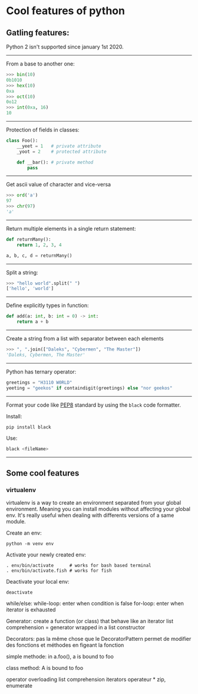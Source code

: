 # Cool features of python

## Gatling features:

Python 2 isn't supported since january 1st 2020.

---
From a base to another one:
```python
>>> bin(10)
0b1010
>>> hex(10)
0xa
>>> oct(10)
0o12
>>> int(0xa, 16)
10
```

---
Protection of fields in classes:
```python
class Foo():
    __yeet = 1   # private attribute
    _yoot = 2    # protected attribute

    def __bar(): # private method
        pass
```

---
Get ascii value of character and vice-versa
```python
>>> ord('a')
97
>>> chr(97)
'a'
```

---
Return multiple elements in a single return statement:
```python
def returnMany():
    return 1, 2, 3, 4

a, b, c, d = returnMany()
```

---
Split a string:
```python
>>> "hello world".split(" ")
['hello', 'world']
```

---
Define explicitly types in function:
```python
def add(a: int, b: int = 0) -> int:
    return a + b
```

---
Create a string from a list with separator between each elements
```python
>>> ", ".join(["Daleks", "Cybermen", "The Master"])
'Daleks, Cybermen, The Master'
```

---
Python has ternary operator:
```python
greetings = "H3110 W0RLD"
yeeting = "geekos" if containdigit(greetings) else "nor geekos"
```

---
Format your code like [PEP8](https://www.python.org/dev/peps/pep-0008/) standard by using the `black` code formatter.

Install:
```python
pip install black
```

Use:
```python
black <fileName>
```

-------------------------------------------------------------------------------

## Some cool features

### virtualenv

virtualenv is a way to create an environment separated from your global environment. Meaning you can install modules without affecting your global env. It's really useful when dealing with differents versions of a same module.

Create an env:
```
python -m venv env
```

Activate your newly created env:
```
. env/bin/activate      # works for bash based terminal
. env/bin/activate.fish # works for fish
```

Deactivate your local env:
```
deactivate
```


while/else:
while-loop: enter when condition is false
for-loop: enter when iterator is exhausted


Generator:
create a function (or class) that behave like an iterator
list comprehension = generator wrapped in a list constructor


Decorators:
pas la même chose que le DecoratorPattern
permet de modifier des fonctions et méthodes en figeant la fonction

simple methode:
in a.foo(), a is bound to foo

class method:
A is bound to foo


operator overloading
list comprehension
iterators
operateur *
zip, enumerate
